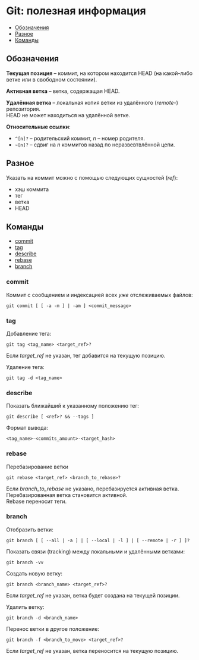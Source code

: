 # Git: полезная информация

* [Обозначения](#обозначения)
* [Разное](#разное)
* [Команды](#команды)

## Обозначения

**Текущая позиция** – коммит, на котором находится HEAD (на какой-либо ветке или в свободном состоянии).

**Активная ветка** – ветка, содержащая HEAD.

**Удалённая ветка** – локальная копия ветки из удалённого (_remote_-) репозитория.  
HEAD не может находиться на удалённой ветке.

**Относительные ссылки**:

* `^[n]?` – родительский коммит, _n_ – номер родителя.
* `~[n]?` – сдвиг на _n_ коммитов назад по неразвевтвлённой цепи.

## Разное

Указать на коммит можно с помощью следующих сущностей (_ref_):

* хэш коммита
* тег
* ветка
* HEAD

## Команды

* [commit](#commit)
* [tag](#tag)
* [describe](#describe)
* [rebase](#rebase)
* [branch](#branch)

### commit

Коммит с сообщением и индексацией всех _уже_ отслеживаемых файлов:

    git commit [ [ -a -m ] | -am ] <commit_message>

### tag

Добавление тега:

    git tag <tag_name> <target_ref>?

Если *target_ref* не указан, тег добавится на текущую позицию.

Удаление тега:

    git tag -d <tag_name>

### describe

Показать ближайший к указанному положению тег:

    git describe [ <ref>? && --tags ]

Формат вывода:

    <tag_name>-<commits_amount>-<target_hash>

### rebase

Перебазирование ветки

    git rebase <target_ref> <branch_to_rebase>?

Если *branch_to_rebase* не указано, перебазируется активная ветка.  
Перебазированная ветка становится активной.  
Rebase переносит теги.

### branch

Отобразить ветки:

    git branch [ [ --all | -a ] | [ --local | -l ] | [ --remote | -r ] ]?

Показать связи (tracking) между локальными и удалёнными ветками:

    git branch -vv

Создать новую ветку:

    git branch <branch_name> <target_ref>?

Если *target_ref* не указан, ветка будет создана на текущей позиции.

Удалить ветку:

    git branch -d <branch_name>

Перенос ветки в другое положение:

    git branch -f <branch_to_move> <target_ref>?

Если *target_ref* не указан, ветка переносится на текущую позицию.
